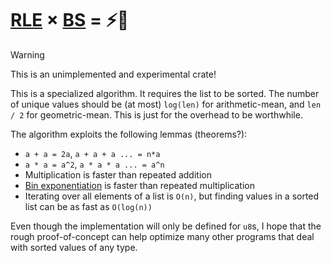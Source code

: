 # [RLE](https://en.wikipedia.org/wiki/Run-length_encoding) × [BS](https://en.wikipedia.org/wiki/Binary_search) = ⚡🚀

> [!warning]
> This is an unimplemented and experimental crate!

This is a specialized algorithm. It requires the list to be sorted. The number of unique values should be (at most) `log(len)` for arithmetic-mean, and `len / 2` for geometric-mean. This is just for the overhead to be worthwhile.

The algorithm exploits the following lemmas (theorems?):
- `a + a = 2a`, `a + a + a ... = n*a`
- `a * a = a^2`, `a * a * a ... = a^n`
- Multiplication is faster than repeated addition
- [Bin exponentiation](https://en.wikipedia.org/wiki/Exponentiation_by_squaring) is faster than repeated multiplication
- Iterating over all elements of a list is `O(n)`, but finding values in a sorted list can be as fast as `O(log(n))`

Even though the implementation will only be defined for `u8`s, I hope that the rough proof-of-concept can help optimize many other programs that deal with sorted values of any type.
